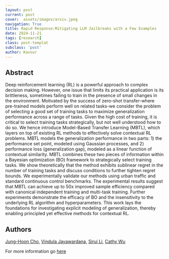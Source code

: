 ```yaml
---
layout: post
current: post
cover:  assets/images/arxiv.jpeg
navigation: True
title: Rapid Response:Mitigating LLM Jailbreaks with a Few Examples
date: 2024-11-21
tags: [research]
class: post-templat
subclass: 'post'
author: Kavour
---
```


<h2> Abstract </h2>

<p> Deep reinforcement learning (RL) is a powerful approach to complex decision making. However, one issue that limits its practical application is its brittleness, sometimes failing to train in the presence of small changes in the environment. Motivated by the success of zero-shot transfer-where pre-trained models perform well on related tasks-we consider the problem of selecting a good set of training tasks to maximize generalization performance across a range of tasks. Given the high cost of training, it is critical to select training tasks strategically, but not well understood how to do so. We hence introduce Model-Based Transfer Learning (MBTL), which layers on top of existing RL methods to effectively solve contextual RL problems. MBTL models the generalization performance in two parts: 1) the performance set point, modeled using Gaussian processes, and 2) performance loss (generalization gap), modeled as a linear function of contextual similarity. MBTL combines these two pieces of information within a Bayesian optimization (BO) framework to strategically select training tasks. We show theoretically that the method exhibits sublinear regret in the number of training tasks and discuss conditions to further tighten regret bounds. We experimentally validate our methods using urban traffic and standard continuous control benchmarks. The experimental results suggest that MBTL can achieve up to 50x improved sample efficiency compared with canonical independent training and multi-task training. Further experiments demonstrate the efficacy of BO and the insensitivity to the underlying RL algorithm and hyperparameters. This work lays the foundations for investigating explicit modeling of generalization, thereby enabling principled yet effective methods for contextual RL. </p>

<h2> Authors </h2>

<p> <a href="https://arxiv.org/search/cs?searchtype=author&amp;query=Cho,+J" rel="nofollow">Jung-Hoon Cho</a>, <a href="https://arxiv.org/search/cs?searchtype=author&amp;query=Jayawardana,+V" rel="nofollow">Vindula Jayawardana</a>, <a href="https://arxiv.org/search/cs?searchtype=author&amp;query=Li,+S" rel="nofollow">Sirui Li</a>, <a href="https://arxiv.org/search/cs?searchtype=author&amp;query=Wu,+C" rel="nofollow">Cathy Wu</a> </p>

<p>For more information go <a href='https://arxiv.org/abs/2408.04498'>here</a></p>